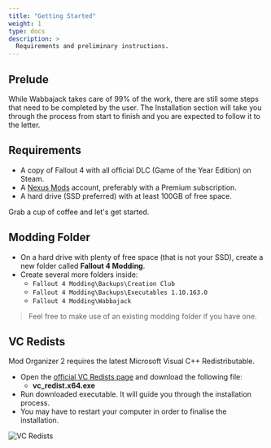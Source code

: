 ```yaml
---
title: "Getting Started"
weight: 1
type: docs
description: >
  Requirements and preliminary instructions.
---
```


## Prelude

While Wabbajack takes care of 99% of the work, there are still some steps that need to be completed by the user. The Installation section will take you through the process from start to finish and you are expected to follow it to the letter.

## Requirements

- A copy of Fallout 4 with all official DLC (Game of the Year Edition) on Steam.
- A [Nexus Mods](https://www.nexusmods.com/fallout4) account, preferably with a Premium subscription.
- A hard drive (SSD preferred) with at least 100GB of free space.

Grab a cup of coffee and let's get started.

## Modding Folder

- On a hard drive with plenty of free space (that is not your SSD), create a new folder called **Fallout 4 Modding**.
- Create several more folders inside:
  - `Fallout 4 Modding\Backups\Creation Club`
  - `Fallout 4 Modding\Backups\Executables 1.10.163.0`
  - `Fallout 4 Modding\Wabbajack`

> Feel free to make use of an existing modding folder if you have one.

## VC Redists

Mod Organizer 2 requires the latest Microsoft Visual C++ Redistributable.

- Open the [official VC Redists page](https://support.microsoft.com/en-us/help/2977003/the-latest-supported-visual-c-downloads) and download the following file:
  - **vc_redist.x64.exe**
- Run downloaded executable. It will guide you through the installation process.
- You may have to restart your computer in order to finalise the installation.

![VC Redists](/Pictures/fallout/installation/vc-redists.png)